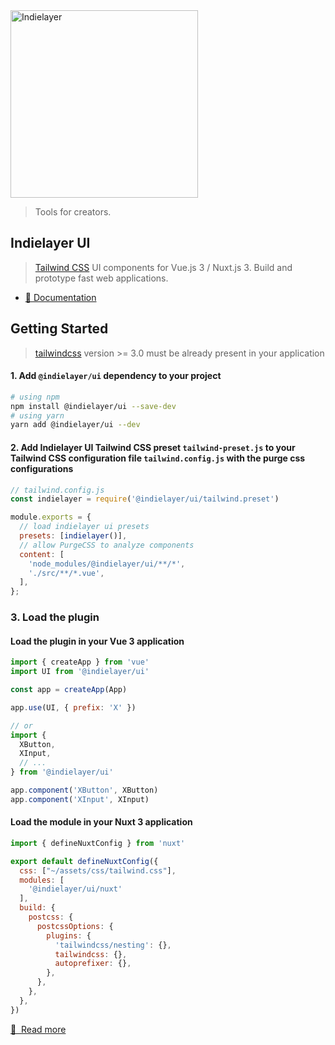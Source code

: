 <a href="https://indielayer.com/">
  <img src="https://user-images.githubusercontent.com/3942799/90314498-25807a80-df0c-11ea-9e3a-b2b919bc9f10.png" alt="Indielayer" width="300" />
</a>

> Tools for creators.

## Indielayer UI

> [Tailwind CSS](https://tailwindcss.com) UI components for Vue.js 3 / Nuxt.js 3. Build and prototype fast web applications.

- [📖 Documentation](https://indielayer.com/ui)

## Getting Started

> [tailwindcss](https://tailwindcss.com) version >= 3.0 must be already present in your application

#### 1. Add `@indielayer/ui` dependency to your project

```bash
# using npm
npm install @indielayer/ui --save-dev
# using yarn
yarn add @indielayer/ui --dev
```

#### 2. Add Indielayer UI Tailwind CSS preset `tailwind-preset.js` to your Tailwind CSS configuration file `tailwind.config.js` with the purge css configurations

```javascript
// tailwind.config.js
const indielayer = require('@indielayer/ui/tailwind.preset')

module.exports = {
  // load indielayer ui presets
  presets: [indielayer()],
  // allow PurgeCSS to analyze components
  content: [
    'node_modules/@indielayer/ui/**/*',
    './src/**/*.vue',
  ],
};
```

### 3. Load the plugin
#### Load the plugin in your Vue 3 application

```javascript
import { createApp } from 'vue'
import UI from '@indielayer/ui'

const app = createApp(App)

app.use(UI, { prefix: 'X' })

// or
import {
  XButton,
  XInput,
  // ...
} from '@indielayer/ui'

app.component('XButton', XButton)
app.component('XInput', XInput)
```

#### Load the module in your Nuxt 3 application

```javascript
import { defineNuxtConfig } from 'nuxt'

export default defineNuxtConfig({
  css: ["~/assets/css/tailwind.css"],
  modules: [
    '@indielayer/ui/nuxt'
  ],
  build: {
    postcss: {
      postcssOptions: {
        plugins: {
          'tailwindcss/nesting': {},
          tailwindcss: {},
          autoprefixer: {},
        },
      },
    },
  },
})
```

[📖 &nbsp;Read more](https://indielayer.com/ui)

